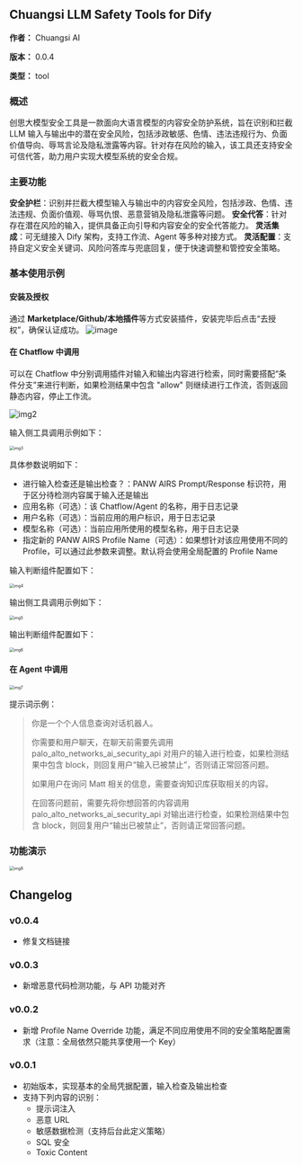 ## Chuangsi LLM Safety Tools for Dify

**作者：** Chuangsi AI

**版本：** 0.0.4

**类型：** tool

### 概述

创思大模型安全工具是一款面向大语言模型的内容安全防护系统，旨在识别和拦截 LLM 输入与输出中的潜在安全风险，包括涉政敏感、色情、违法违规行为、负面价值导向、辱骂言论及隐私泄露等内容。针对存在风险的输入，该工具还支持安全可信代答，助力用户实现大模型系统的安全合规。

### 主要功能

**安全护栏**：识别并拦截大模型输入与输出中的内容安全风险，包括涉政、色情、违法违规、负面价值观、辱骂仇恨、恶意营销及隐私泄露等问题。
**安全代答**：针对存在潜在风险的输入，提供具备正向引导和内容安全的安全代答能力。
**灵活集成**：可无缝接入 Dify 架构，支持工作流、Agent 等多种对接方式。
**灵活配置**：支持自定义安全关键词、风险问答库与兜底回复，便于快速调整和管控安全策略。

### 基本使用示例

#### 安装及授权

通过 **Marketplace/Github/本地插件**等方式安装插件，安装完毕后点击“去授权”，确保认证成功。
![image](https://github.com/user-attachments/assets/e47fa2dc-d12c-46cf-8e33-8cc56ea26200)


#### 在 Chatflow 中调用

可以在 Chatflow 中分别调用插件对输入和输出内容进行检索，同时需要搭配“条件分支”来进行判断，如果检测结果中包含 "allow" 则继续进行工作流，否则返回静态内容，停止工作流。

![img2](_assets/img2.png)

输入侧工具调用示例如下：

<img src="_assets/img3.png" alt="img3" style="zoom:50%;" />

具体参数说明如下：

- 进行输入检查还是输出检查？：PANW AIRS Prompt/Response 标识符，用于区分待检测内容属于输入还是输出
- 应用名称（可选）：该 Chatflow/Agent 的名称，用于日志记录
- 用户名称（可选）：当前应用的用户标识，用于日志记录
- 模型名称（可选）：当前应用所使用的模型名称，用于日志记录
- 指定新的 PANW AIRS Profile Name（可选）：如果想针对该应用使用不同的 Profile，可以通过此参数来调整。默认将会使用全局配置的 Profile Name

输入判断组件配置如下：

<img src="_assets/img4.png" alt="img4" style="zoom:50%;" />

输出侧工具调用示例如下：

<img src="_assets/img5.png" alt="img5" style="zoom:50%;" />

输出判断组件配置如下：

<img src="_assets/img6.png" alt="img6" style="zoom:50%;" />

#### 在 Agent 中调用

<img src="_assets/img7.png" alt="img7" style="zoom:50%;" />

提示词示例：

> 你是一个个人信息查询对话机器人。
>
> 你需要和用户聊天，在聊天前需要先调用 palo_alto_networks_ai_security_api 对用户的输入进行检查，如果检测结果中包含 block，则回复用户“输入已被禁止”，否则请正常回答问题。
>
> 如果用户在询问 Matt 相关的信息，需要查询知识库获取相关的内容。
>
> 在回答问题前，需要先将你想回答的内容调用 palo_alto_networks_ai_security_api 对输出进行检查，如果检测结果中包含 block，则回复用户“输出已被禁止”，否则请正常回答问题。

### 功能演示

<img src="_assets/img8.png" alt="img8" style="zoom:50%;" />

## Changelog

### v0.0.4

- 修复文档链接

### v0.0.3

- 新增恶意代码检测功能，与 API 功能对齐

### v0.0.2

- 新增 Profile Name Override 功能，满足不同应用使用不同的安全策略配置需求（注意：全局依然只能共享使用一个 Key）

### v0.0.1

- 初始版本，实现基本的全局凭据配置，输入检查及输出检查
- 支持下列内容的识别：
  - 提示词注入
  - 恶意 URL
  - 敏感数据检测（支持后台此定义策略）
  - SQL 安全
  - Toxic Content
